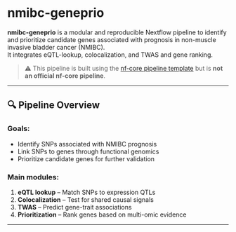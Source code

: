 # nmibc-geneprio

**nmibc-geneprio** is a modular and reproducible Nextflow pipeline to identify and prioritize candidate genes associated with prognosis in non-muscle invasive bladder cancer (NMIBC).  
It integrates eQTL-lookup, colocalization, and TWAS and gene ranking.

> ⚠️ This pipeline is built using the [nf-core pipeline template](https://nf-co.re) but is **not an official nf-core pipeline**.

---

## 🔍 Pipeline Overview

### Goals:
- Identify SNPs associated with NMIBC prognosis
- Link SNPs to genes through functional genomics
- Prioritize candidate genes for further validation

### Main modules:
1. **eQTL lookup** – Match SNPs to expression QTLs
2. **Colocalization** – Test for shared causal signals
3. **TWAS** – Predict gene-trait associations
4. **Prioritization** – Rank genes based on multi-omic evidence

---


